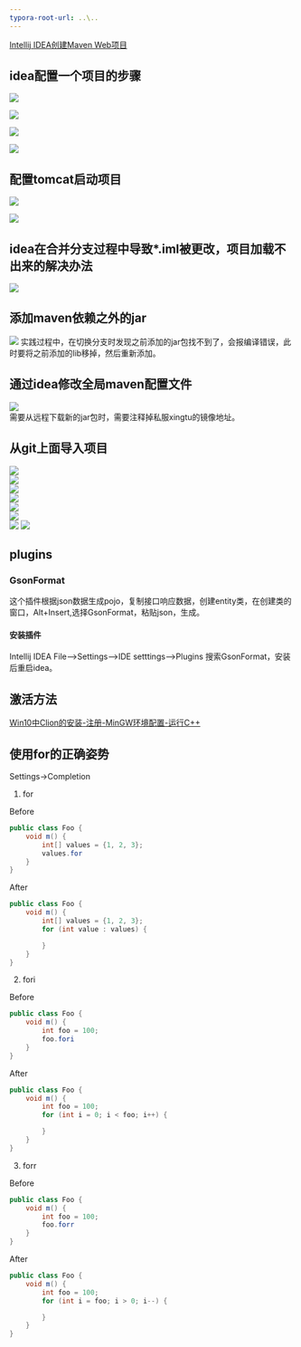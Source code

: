 ```yaml
---
typora-root-url: ..\..
---
```


[Intellij IDEA创建Maven Web项目](http://www.cnblogs.com/winkey4986/p/5279820.html)
## idea配置一个项目的步骤
![](/images/software/idea/1.png)

![](/images/software/idea/2.png)

![](/images/software/idea/3.png)

![](/images/software/idea/4.png)

## 配置tomcat启动项目

![](/images/software/idea/6.png)

![](/images/software/idea/7.png)

## idea在合并分支过程中导致*.iml被更改，项目加载不出来的解决办法
![](/images/software/idea/5.png)

## 添加maven依赖之外的jar
![](/images/software/idea/8.png)
实践过程中，在切换分支时发现之前添加的jar包找不到了，会报编译错误，此时要将之前添加的lib移掉，然后重新添加。
## 通过idea修改全局maven配置文件
![](/images/software/idea/9.png)  
需要从远程下载新的jar包时，需要注释掉私服xingtu的镜像地址。
## 从git上面导入项目
![](/images/software/idea/从git上面导入项目/1.png)  
![](/images/software/idea/从git上面导入项目/2.png)  
![](/images/software/idea/从git上面导入项目/3.png)  
![](/images/software/idea/从git上面导入项目/4.png)  
![](/images/software/idea/从git上面导入项目/5.png)  
![](/images/software/idea/从git上面导入项目/6.png)  
![](/images/software/idea/从git上面导入项目/7.png)
![](/images/software/idea/从git上面导入项目/8.png)  
## plugins
### GsonFormat
这个插件根据json数据生成pojo，复制接口响应数据，创建entity类，在创建类的窗口，Alt+Insert,选择GsonFormat，粘贴json，生成。
#### 安装插件
Intellij IDEA File——>Settings——>IDE setttings——>Plugins
搜索GsonFormat，安装后重启idea。

## 激活方法
[Win10中Clion的安装-注册-MinGW环境配置-运行C++](https://blog.csdn.net/qq_33956051/article/details/79463757)
## 使用for的正确姿势
Settings->Completion 
1. for

Before
```java
public class Foo {
    void m() {
        int[] values = {1, 2, 3};
        values.for
    }
}
```
After
```java
public class Foo {
    void m() {
        int[] values = {1, 2, 3};
        for (int value : values) {

        }
    }
}
```
2. fori

Before
```java
public class Foo {
    void m() {
        int foo = 100;
        foo.fori
    }
}
```
After
```java
public class Foo {
    void m() {
        int foo = 100;
        for (int i = 0; i < foo; i++) {

        }
    }
}
```
3. forr

Before
```java
public class Foo {
    void m() {
        int foo = 100;
        foo.forr
    }
}
```
After
```java
public class Foo {
    void m() {
        int foo = 100;
        for (int i = foo; i > 0; i--) {

        }
    }
}
```